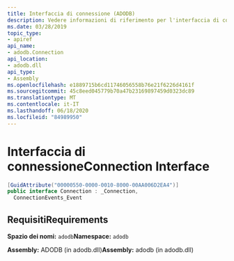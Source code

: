 ```yaml
---
title: Interfaccia di connessione (ADODB)
description: Vedere informazioni di riferimento per l'interfaccia di connessione in .NET. Questa interfaccia si trova nello spazio dei nomi ADODB e nell'assembly ADODB (nella libreria adodb.dll).
ms.date: 03/28/2019
topic_type:
- apiref
api_name:
- adodb.Connection
api_location:
- adodb.dll
api_type:
- Assembly
ms.openlocfilehash: e1889715b6cd11746056558b76e21f6226d4161f
ms.sourcegitcommit: 45c8eed045779b70a47b23169897459d0323dc89
ms.translationtype: MT
ms.contentlocale: it-IT
ms.lasthandoff: 06/18/2020
ms.locfileid: "84989950"
---
```

# <a name="connection-interface"></a><span data-ttu-id="f9e00-104">Interfaccia di connessione</span><span class="sxs-lookup"><span data-stu-id="f9e00-104">Connection Interface</span></span>

```csharp
[GuidAttribute("00000550-0000-0010-8000-00AA006D2EA4")]
public interface Connection : _Connection,
  ConnectionEvents_Event
```

## <a name="requirements"></a><span data-ttu-id="f9e00-105">Requisiti</span><span class="sxs-lookup"><span data-stu-id="f9e00-105">Requirements</span></span>

<span data-ttu-id="f9e00-106">**Spazio dei nomi:** `adodb`</span><span class="sxs-lookup"><span data-stu-id="f9e00-106">**Namespace:** `adodb`</span></span>

<span data-ttu-id="f9e00-107">**Assembly:** ADODB (in adodb.dll)</span><span class="sxs-lookup"><span data-stu-id="f9e00-107">**Assembly:** adodb (in adodb.dll)</span></span>
